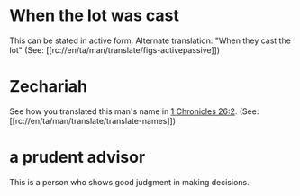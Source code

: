 # When the lot was cast

This can be stated in active form. Alternate translation: "When they cast the lot" (See: [[rc://en/ta/man/translate/figs-activepassive]])

# Zechariah

See how you translated this man's name in [1 Chronicles 26:2](../26/02.md). (See: [[rc://en/ta/man/translate/translate-names]])

# a prudent advisor

This is a person who shows good judgment in making decisions.

